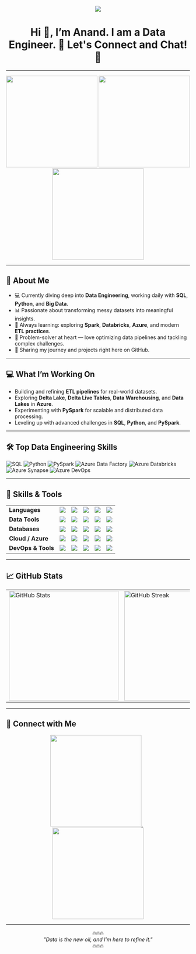 <!--
**datawithanand/datawithanand** is a ✨ _special_ ✨ repository because its `README.md` (this file) appears on your GitHub profile.
-->

<p align="center">
  <img src="https://capsule-render.vercel.app/api?type=waving&color=gradient&text=Hello!&height=100&section=header"/>
</p>

<h1 align="center">
  Hi 👋, I’m Anand. I am a Data Engineer. 👷 Let's Connect and Chat! 💬
</h1>

---

<p align="center">
  <img src="https://media3.giphy.com/media/v1.Y2lkPTc5MGI3NjExa29yZzgxOWpxcHYwOTF6OWVoMzM1YjZ6M3lyZ3R6YmZobTFkbnppaSZlcD12MV9pbnRlcm5hbF9naWZfYnlfaWQmY3Q9Zw/92cu6TfCZDVRBkmmDu/giphy.gif" width="250"/>
  <img src="https://media2.giphy.com/media/v1.Y2lkPTc5MGI3NjExazZhd2hoYjV6czVzM3UwNm9rc2xoY2IwbnE2Zzk3dXlyYzY3b2VxdCZlcD12MV9pbnRlcm5hbF9naWZfYnlfaWQmY3Q9Zw/xT9C25UNTwfZuk85WP/giphy.gif" width="250"/>
  <img src="https://media1.giphy.com/media/v1.Y2lkPTc5MGI3NjExajlrOW03NDJuOGt0NzlzNWQ4YXdtejVvbGNxbHRocWJjNXdoZGN0cyZlcD12MV9pbnRlcm5hbF9naWZfYnlfaWQmY3Q9Zw/EIxBz46eCnTwdpIJNl/giphy.gif" width="250"/>
</p>


---

## 🚀 About Me
- 💻 Currently diving deep into **Data Engineering**, working daily with **SQL**, **Python**, and **Big Data**.  
- 📊 Passionate about transforming messy datasets into meaningful insights.  
- 🌱 Always learning: exploring **Spark**, **Databricks**, **Azure**, and modern **ETL practices**.  
- 🤔 Problem-solver at heart — love optimizing data pipelines and tackling complex challenges.  
- 📝 Sharing my journey and projects right here on GitHub.  

---

## 💻 What I’m Working On
- Building and refining **ETL pipelines** for real-world datasets.  
- Exploring **Delta Lake**, **Delta Live Tables**, **Data Warehousing**, and **Data Lakes** in **Azure**.  
- Experimenting with **PySpark** for scalable and distributed data processing.  
- Leveling up with advanced challenges in **SQL**, **Python**, and **PySpark**.  

---

## 🛠️ Top Data Engineering Skills
![SQL](https://img.shields.io/badge/SQL-FF5733?style=for-the-badge&logo=mysql&logoColor=white)
![Python](https://img.shields.io/badge/Python-3776AB?style=for-the-badge&logo=python&logoColor=white)
![PySpark](https://img.shields.io/badge/PySpark-E25A1C?style=for-the-badge&logo=apache-spark&logoColor=white)
![Azure Data Factory](https://img.shields.io/badge/Azure%20Data%20Factory-0078D4?style=for-the-badge&logo=azure&logoColor=white)
![Azure Databricks](https://img.shields.io/badge/Azure%20Databricks-FF2C2C?style=for-the-badge&logo=databricks&logoColor=white)
![Azure Synapse](https://img.shields.io/badge/Azure%20Synapse-0078D4?style=for-the-badge&logo=azure&logoColor=white)
![Azure DevOps](https://img.shields.io/badge/Azure%20DevOps-0078D4?style=for-the-badge&logo=azure-devops&logoColor=white)

---

## 🌟 Skills & Tools

<p align="center">
<table>
  <!-- Languages -->
  <tr>
    <td><b>Languages</b></td>
    <td><img src="https://img.shields.io/badge/Python-3776AB?style=for-the-badge&logo=python&logoColor=white"/></td>
    <td><img src="https://img.shields.io/badge/SQL-FF5733?style=for-the-badge&logo=mysql&logoColor=white"/></td>
    <td><img src="https://img.shields.io/badge/Bash-4EAA25?style=for-the-badge&logo=gnu-bash&logoColor=white"/></td>
    <td><img src="https://img.shields.io/badge/JSON-000000?style=for-the-badge&logo=json&logoColor=white"/></td>
    <td><img src="https://img.shields.io/badge/YAML-0000FF?style=for-the-badge&logo=yaml&logoColor=white"/></td>
  </tr>

  <!-- Data Tools -->
  <tr>
    <td><b>Data Tools</b></td>
    <td><img src="https://img.shields.io/badge/Pandas-150458?style=for-the-badge&logo=pandas&logoColor=white"/></td>
    <td><img src="https://img.shields.io/badge/NumPy-013243?style=for-the-badge&logo=numpy&logoColor=white"/></td>
    <td><img src="https://img.shields.io/badge/PySpark-E25A1C?style=for-the-badge&logo=apache-spark&logoColor=white"/></td>
    <td><img src="https://img.shields.io/badge/Airflow-017CEE?style=for-the-badge&logo=airflow&logoColor=white"/></td>
    <td><img src="https://img.shields.io/badge/Data_Lake-0078D4?style=for-the-badge&logo=azure&logoColor=white"/></td>
  </tr>

  <!-- Databases -->
  <tr>
    <td><b>Databases</b></td>
    <td><img src="https://img.shields.io/badge/PostgreSQL-336791?style=for-the-badge&logo=postgresql&logoColor=white"/></td>
    <td><img src="https://img.shields.io/badge/MySQL-4479A1?style=for-the-badge&logo=mysql&logoColor=white"/></td>
    <td><img src="https://img.shields.io/badge/Snowflake-28ACEA?style=for-the-badge&logo=snowflake&logoColor=white"/></td>
    <td><img src="https://img.shields.io/badge/DB2-006699?style=for-the-badge&logo=ibm&logoColor=white"/></td>
    <td><img src="https://img.shields.io/badge/Microsoft_SQL_Server-CC2927?style=for-the-badge&logo=microsoft-sql-server&logoColor=white"/></td>
  </tr>

  <!-- Cloud / Azure -->
  <tr>
    <td><b>Cloud / Azure</b></td>
    <td><img src="https://img.shields.io/badge/Azure_ADLS-0078D4?style=for-the-badge&logo=azure&logoColor=white"/></td>
    <td><img src="https://img.shields.io/badge/Azure_DataFactory-0078D4?style=for-the-badge&logo=azure&logoColor=white"/></td>
    <td><img src="https://img.shields.io/badge/Azure_Databricks-FF2C2C?style=for-the-badge&logo=databricks&logoColor=white"/></td>
    <td><img src="https://img.shields.io/badge/Azure_Synapse-0078D4?style=for-the-badge&logo=azure&logoColor=white"/></td>
    <td><img src="https://img.shields.io/badge/Azure_DevOps-0078D4?style=for-the-badge&logo=azure-devops&logoColor=white"/></td>
  </tr>

  <!-- DevOps & Tools -->
  <tr>
    <td><b>DevOps & Tools</b></td>
    <td><img src="https://img.shields.io/badge/Git-F05032?style=for-the-badge&logo=git&logoColor=white"/></td>
    <td><img src="https://img.shields.io/badge/Linux-FCC624?style=for-the-badge&logo=linux&logoColor=black"/></td>
    <td><img src="https://img.shields.io/badge/Docker-2496ED?style=for-the-badge&logo=docker&logoColor=white"/></td>
    <td><img src="https://img.shields.io/badge/Jenkins-D24939?style=for-the-badge&logo=jenkins&logoColor=white"/></td>  
    <td><img src="https://img.shields.io/badge/JIRA-0052CC?style=for-the-badge&logo=jira&logoColor=white"/></td>
  </tr>
</table>
</p>

---

## 📈 GitHub Stats
<table>
  <tr>
    <td>
      <img src="https://github-readme-stats.vercel.app/api?username=datawithanand&show_icons=true&theme=radical" alt="GitHub Stats" width="300"/>
    </td>
    <td>
      <img src="https://github-readme-streak-stats.herokuapp.com/?user=datawithanand&theme=radical" alt="GitHub Streak" width="300"/>
    </td>
    <td>
      <img src="https://github-readme-stats.vercel.app/api/top-langs/?username=datawithanand&layout=compact&theme=radical" alt="Top Languages" width="300"/>
    </td>
  </tr>
</table>

---

## 💬 Connect with Me
<p align="center">
  <a href="https://www.linkedin.com/in/datawithanandsuresh/">
    <img src="https://img.shields.io/badge/LinkedIn-Connect-blue?style=for-the-badge&logo=linkedin&logoColor=white" width="250"/>
  </a>
  &nbsp;&nbsp;
  <a href="https://twitter.com/anandroshan">
    <img src="https://img.shields.io/badge/Twitter-Follow-1DA1F2?style=for-the-badge&logo=twitter&logoColor=white" width="250"/>
  </a>
</p>

---

<p align="center">
  🔥🔥🔥<br>
  <i>"Data is the new oil, and I’m here to refine it."</i><br>
  🔥🔥🔥
</p>

